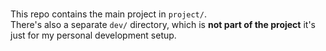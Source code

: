 # 

This repo contains the main project in `project/`.  
There's also a separate `dev/` directory, which is **not part of the project** it's just for my personal development setup.

